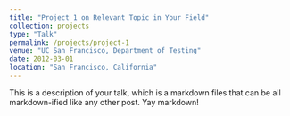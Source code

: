 ```yaml
---
title: "Project 1 on Relevant Topic in Your Field"
collection: projects
type: "Talk"
permalink: /projects/project-1
venue: "UC San Francisco, Department of Testing"
date: 2012-03-01
location: "San Francisco, California"
---
```


This is a description of your talk, which is a markdown files that can be all markdown-ified like any other post. Yay markdown!
